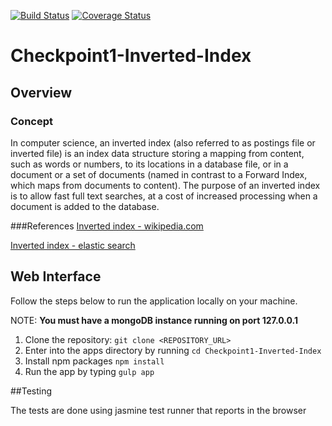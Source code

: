 [![Build Status](https://travis-ci.org/CodeMuhammed/Checkpoint1-Inverted-Index.svg?branch=develop)](https://travis-ci.org/CodeMuhammed/Checkpoint1-Inverted-Index)
[![Coverage Status](https://coveralls.io/repos/github/CodeMuhammed/Checkpoint1-Inverted-Index/badge.svg?branch=ft-coverall)](https://coveralls.io/github/CodeMuhammed/Checkpoint1-Inverted-Index?branch=ft-coverall)

# Checkpoint1-Inverted-Index
## Overview
### Concept
In computer science, an inverted index (also referred to as postings file or inverted file) is an index data structure storing a mapping from content, such as words or numbers, to its locations in a database file, or in a document or a set of documents (named in contrast to a Forward Index, which maps from documents to content). The purpose of an inverted index is to allow fast full text searches, at a cost of increased processing when a document is added to the database.

###References
[Inverted index - wikipedia.com](https://en.wikipedia.org/wiki/Inverted_index) 

[Inverted index - elastic search](https://www.elastic.co/guide/en/elasticsearch/guide/current/inverted-index.html) 


## Web Interface
Follow the steps below to run the application locally on your machine.

 NOTE: **You must have a mongoDB instance running on port 127.0.0.1**

 1. Clone the repository: `git clone <REPOSITORY_URL>`
 2. Enter into the apps directory by running `cd Checkpoint1-Inverted-Index`
 3. Install npm packages `npm install`
 4. Run the app by typing `gulp app`



##Testing

The tests are done using jasmine test runner that reports in the browser
